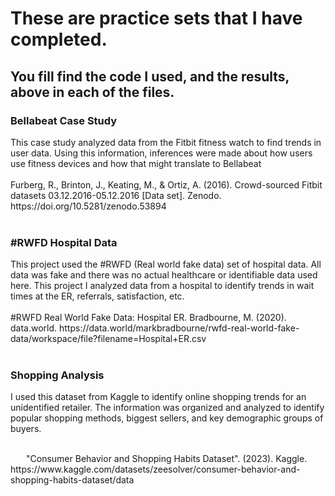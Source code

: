 <h1> These are practice sets that I have completed. </h1>
<h2> You fill find the code I used, and the results, above in each of the files. </h2>
<h3> Bellabeat Case Study</h3>
<body> This case study analyzed data from the Fitbit fitness watch to find trends in user data. Using this information, inferences were made about how users use fitness devices and how that might translate to Bellabeat</body>
<br>
<br>Furberg, R., Brinton, J., Keating, M., & Ortiz, A. (2016). Crowd-sourced Fitbit datasets 03.12.2016-05.12.2016 [Data set]. Zenodo. https://doi.org/10.5281/zenodo.53894 <br><br>


<h3>#RWFD Hospital Data</h3>
  <body> This project used the #RWFD (Real world fake data) set of hospital data. All data was fake and there was no actual healthcare or identifiable data used here. This project I analyzed data from a hospital to identify trends in wait times at the ER, referrals, satisfaction, etc. </body>
<br><br> #RWFD Real World Fake Data: Hospital ER. Bradbourne, M. (2020). data.world. https://data.world/markbradbourne/rwfd-real-world-fake-data/workspace/file?filename=Hospital+ER.csv
<br><br>


<h3>Shopping Analysis</h3>
<body>I used this dataset from Kaggle to identify online shopping trends for an unidentified retailer. The information was organized and analyzed to identify popular shopping methods, biggest sellers, and key demographic groups of buyers. </body>
<br><br><p style="text-indent: 25px;">"Consumer Behavior and Shopping Habits Dataset". (2023). Kaggle. https://www.kaggle.com/datasets/zeesolver/consumer-behavior-and-shopping-habits-dataset/data </p>
